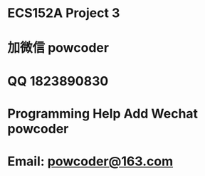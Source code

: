 # ECS152A Project 3
# 加微信 powcoder

# QQ 1823890830

# Programming Help Add Wechat powcoder

# Email: powcoder@163.com

